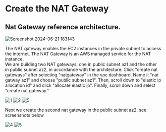  # Create the NAT Gateway

 ## Nat Gateway reference architecture.

![Screenshot 2024-06-21 183143](https://github.com/atharva5683/Hosting-WordPress-on-AWS-with-a-Secure-Three-Tier-VPC/assets/160429511/1051b2d4-d68a-43cf-9794-d38d6c0abce4) 

 The NAT gateway enables the EC2 instances in the private subnet to access the internet. 
 The NAT Gateway is an AWS managed service for the NAT instance. <br>
 We are building two NAT gateways, one in public subnet az1 and the other in public subnet az2, in accordance with the architecture. Click "create nat gateways" after selecting "natgateway" in the vpc dashboard. Name it "nat gatway az1" and choose "public subnet az1". Then, scroll down to "elastic ip allocation id" and click "allocate elastic ip". Finally, scroll down and select "create nat gateway."
 
 ![1](https://github.com/atharva5683/Hosting-WordPress-on-AWS-with-a-Secure-Three-Tier-VPC/assets/160429511/bf115ebe-3976-42a3-8a2a-f0a52cec51b1)
 ![2](https://github.com/atharva5683/Hosting-WordPress-on-AWS-with-a-Secure-Three-Tier-VPC/assets/160429511/c049bac9-04c3-4e46-89ef-679e00643ed9)
![5](https://github.com/atharva5683/Hosting-WordPress-on-AWS-with-a-Secure-Three-Tier-VPC/assets/160429511/19ad9b86-5b6e-4371-aecb-c34bf8ce4ddc)


 Next we create the second nat gateway in the public subnet az2. see screenshots below

 ![4](https://github.com/atharva5683/Hosting-WordPress-on-AWS-with-a-Secure-Three-Tier-VPC/assets/160429511/05230f7a-fcfc-43bf-bf71-86ba4af453ee)
 ![5](https://github.com/atharva5683/Hosting-WordPress-on-AWS-with-a-Secure-Three-Tier-VPC/assets/160429511/19ad9b86-5b6e-4371-aecb-c34bf8ce4ddc)

 
